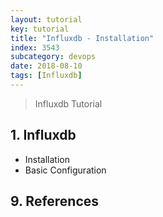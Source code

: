 ```yaml
---
layout: tutorial
key: tutorial
title: "Influxdb - Installation"
index: 3543
subcategory: devops
date: 2018-08-10
tags: [Influxdb]
---
```


> Influxdb Tutorial

## 1. Influxdb
* Installation
* Basic Configuration


## 9. References
